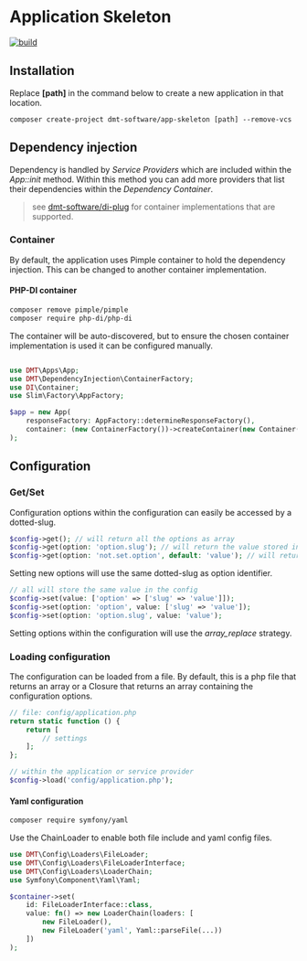 # Application Skeleton 

[![build](https://github.com/dmt-software/app-skeleton/actions/workflows/push-action.yml/badge.svg)](https://github.com/dmt-software/app-skeleton/actions/workflows/push-action.yml)

## Installation

Replace **[path]** in the command below to create a new application in that location. 

```
composer create-project dmt-software/app-skeleton [path] --remove-vcs
```
## Dependency injection

Dependency is handled by _Service Providers_ which are included within the _App::init_ method. Within this method you 
can add more providers that list their dependencies within the _Dependency Container_.

> see [dmt-software/di-plug](https://packagist.org/packages/dmt-software/di-plug) for container implementations that are
> supported.

### Container 

By default, the application uses Pimple container to hold the dependency injection.
This can be changed to another container implementation. 

#### PHP-DI container 

```bash
composer remove pimple/pimple
composer require php-di/php-di
```

The container will be auto-discovered, but to ensure the chosen container 
implementation is used it can be configured manually.

```php

use DMT\Apps\App;
use DMT\DependencyInjection\ContainerFactory;
use DI\Container;
use Slim\Factory\AppFactory;

$app = new App(
    responseFactory: AppFactory::determineResponseFactory(),
    container: (new ContainerFactory())->createContainer(new Container())
);
```

## Configuration

### Get/Set

Configuration options within the configuration can easily be accessed by a dotted-slug.

```php
$config->get(); // will return all the options as array
$config->get(option: 'option.slug'); // will return the value stored in Config::options['option']['slug'] if set
$config->get(option: 'not.set.option', default: 'value'); // will return the default when it is not set
```

Setting new options will use the same dotted-slug as option identifier.

```php
// all will store the same value in the config
$config->set(value: ['option' => ['slug' => 'value']]);
$config->set(option: 'option', value: ['slug' => 'value']);
$config->set(option: 'option.slug', value: 'value');
```

Setting options within the configuration will use the *array_replace* strategy.

### Loading configuration

The configuration can be loaded from a file. By default, this is a php file that returns an array or a Closure that 
returns an array containing the configuration options.

```php 
// file: config/application.php
return static function () {
    return [
        // settings
    ];
};

// within the application or service provider
$config->load('config/application.php');
```

#### Yaml configuration

```bash
composer require symfony/yaml
```

Use the ChainLoader to enable both file include and yaml config files.

```php
use DMT\Config\Loaders\FileLoader;
use DMT\Config\Loaders\FileLoaderInterface;
use DMT\Config\Loaders\LoaderChain;
use Symfony\Component\Yaml\Yaml;

$container->set(
    id: FileLoaderInterface::class, 
    value: fn() => new LoaderChain(loaders: [
        new FileLoader(),
        new FileLoader('yaml', Yaml::parseFile(...))
    ])
);
```
